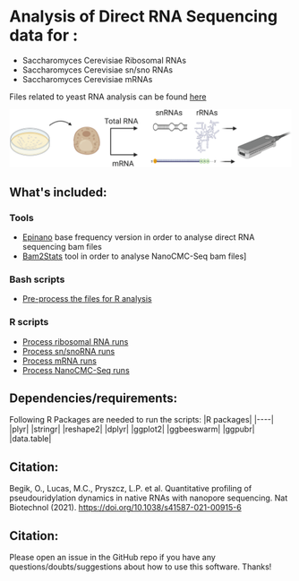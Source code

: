 
# Analysis of Direct RNA Sequencing data for :
-  Saccharomyces Cerevisiae Ribosomal RNAs
-  Saccharomyces Cerevisiae sn/sno RNAs
-  Saccharomyces Cerevisiae mRNAs

Files related to yeast RNA analysis can be found [here](https://public-docs.crg.es/enovoa/public/begik_lucas_2021_NatBiotech_Yeast/) 



![alt text](./images/readme_image.png "init_fig")

## What's included:

### Tools 
-  [Epinano](https://github.com/novoalab/yeast_RNA_Mod/tree/master/Softwares) base frequency version in order to analyse direct RNA sequencing bam files
-  [Bam2Stats](https://github.com/novoalab/yeast_RNA_Mod/tree/master/Softwares) tool in order to analyse NanoCMC-Seq bam files]

### Bash scripts 
-  [Pre-process the files for R analysis](https://github.com/novoalab/yeast_RNA_Mod/tree/master/Analysis/Epinano)

### R scripts
-  [Process ribosomal RNA runs](https://github.com/novoalab/yeast_RNA_Mod/tree/master/Analysis/rRNA)
-  [Process sn/snoRNA runs](https://github.com/novoalab/yeast_RNA_Mod/tree/master/Analysis/ncRNA)
-  [Process mRNA runs](https://github.com/novoalab/yeast_RNA_Mod/tree/master/Analysis/mRNA)
-  [Process NanoCMC-Seq runs](https://github.com/novoalab/yeast_RNA_Mod/tree/master/Analysis/NanoCMCSeq)


## Dependencies/requirements: 
Following R Packages are needed to run the scripts: 
|R packages|
|----|
|plyr|
|stringr|
|reshape2|
|dplyr|
|ggplot2|
|ggbeeswarm|
|ggpubr|
|data.table|


## Citation:
Begik, O., Lucas, M.C., Pryszcz, L.P. et al. Quantitative profiling of pseudouridylation dynamics in native RNAs with nanopore sequencing. Nat Biotechnol (2021). https://doi.org/10.1038/s41587-021-00915-6


## Citation:
Please open an issue in the GitHub repo if you have any questions/doubts/suggestions about how to use this software. Thanks!
